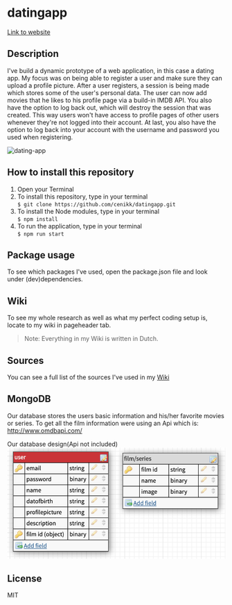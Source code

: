# datingapp
[Link to website](https://lovesome-date.herokuapp.com)

## Description
I've build a dynamic prototype of a web application, in this case a dating app. My focus was on being able to register a user and make sure they can upload a profile picture. After a user registers, a session is being made which stores some of the user's personal data. The user can now add movies that he likes to his profile page via a build-in IMDB API. You also have the option to log back out, which will destroy the session that was created. This way users won't have access to profile pages of other users whenever they're not logged into their account. At last, you also have the option to log back into your account with the username and password you used when registering. 

![dating-app](https://github.com/cenikk/datingapp/blob/master/assets/lovesome.png)

## How to install this repository
1. Open your Terminal
2. To install this repository, type in your terminal  
   `$ git clone https://github.com/cenikk/datingapp.git`  
3. To install the Node modules, type in your terminal  
   `$ npm install`
4. To run the application, type in your terminal  
   `$ npm run start`

## Package usage
To see which packages I've used, open the package.json file and look under (dev)dependencies.

## Wiki 
To see my whole research as well as what my perfect coding setup is, locate to my wiki in pageheader tab. 
> Note: Everything in my Wiki is written in Dutch.

## Sources
You can see a full list of the sources I've used in my [Wiki](https://github.com/cenikk/datingapp/wiki/5.0-Sources)

## MongoDB
Our database stores the users basic information and his/her favorite movies or series.
To get all the film information were using an Api which is: http://www.omdbapi.com/

Our database design(Api not included)
![Database](https://github.com/cenikk/datingapp/blob/develop/assets/database.png)

## License 
MIT